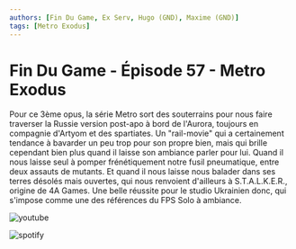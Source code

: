 ```yaml
---
authors: [Fin Du Game, Ex Serv, Hugo (GND), Maxime (GND)]
tags: [Metro Exodus]
---
```


# Fin Du Game - Épisode 57 - Metro Exodus

Pour ce 3ème opus, la série Metro sort des souterrains pour nous faire traverser la Russie version post-apo à bord de l'Aurora, toujours en compagnie d'Artyom et des spartiates. Un "rail-movie" qui a certainement tendance à bavarder un peu trop pour son propre bien, mais qui brille cependant bien plus quand il laisse son ambiance parler pour lui. Quand il nous laisse seul à pomper frénétiquement notre fusil pneumatique, entre deux assauts de mutants. Et quand il nous laisse nous balader dans ses terres désolés mais ouvertes, qui nous renvoient d'ailleurs à S.T.A.L.K.E.R., origine de 4A Games. Une belle réussite pour le studio Ukrainien donc, qui s'impose comme une des références du FPS Solo à ambiance.

![youtube](https://www.youtube.com/watch?v=ZGDkF9jptmg)

![spotify](https://open.spotify.com/episode/2EfeTxGgF8M17Fur3icP5V?si=c8e3af6dd38844ca)
